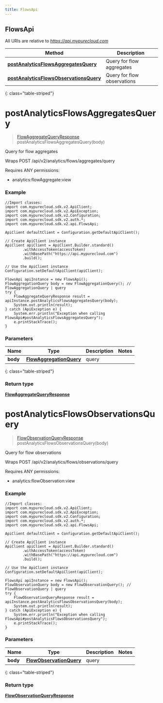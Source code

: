 ```yaml
---
title: FlowsApi
---
```


## FlowsApi

All URIs are relative to *https://api.mypurecloud.com*

| Method                                                                                     | Description                 |
| ------------------------------------------------------------------------------------------ | --------------------------- |
| [**postAnalyticsFlowsAggregatesQuery**](FlowsApi.md#postAnalyticsFlowsAggregatesQuery)     | Query for flow aggregates   |
| [**postAnalyticsFlowsObservationsQuery**](FlowsApi.md#postAnalyticsFlowsObservationsQuery) | Query for flow observations |

{: class="table-striped"}

<a name="postAnalyticsFlowsAggregatesQuery"></a>

# **postAnalyticsFlowsAggregatesQuery**

> [FlowAggregateQueryResponse](FlowAggregateQueryResponse.md) postAnalyticsFlowsAggregatesQuery(body)

Query for flow aggregates

Wraps POST /api/v2/analytics/flows/aggregates/query

Requires ANY permissions:

- analytics:flowAggregate:view

### Example

```{"language":"java"}
//Import classes:
import com.mypurecloud.sdk.v2.ApiClient;
import com.mypurecloud.sdk.v2.ApiException;
import com.mypurecloud.sdk.v2.Configuration;
import com.mypurecloud.sdk.v2.auth.*;
import com.mypurecloud.sdk.v2.api.FlowsApi;

ApiClient defaultClient = Configuration.getDefaultApiClient();

// Create ApiClient instance
ApiClient apiClient = ApiClient.Builder.standard()
		.withAccessToken(accessToken)
		.withBasePath("https://api.mypurecloud.com")
		.build();

// Use the ApiClient instance
Configuration.setDefaultApiClient(apiClient);

FlowsApi apiInstance = new FlowsApi();
FlowAggregationQuery body = new FlowAggregationQuery(); // FlowAggregationQuery | query
try {
    FlowAggregateQueryResponse result = apiInstance.postAnalyticsFlowsAggregatesQuery(body);
    System.out.println(result);
} catch (ApiException e) {
    System.err.println("Exception when calling FlowsApi#postAnalyticsFlowsAggregatesQuery");
    e.printStackTrace();
}
```

### Parameters

| Name     | Type                                                | Description | Notes |
| -------- | --------------------------------------------------- | ----------- | ----- |
| **body** | [**FlowAggregationQuery**](FlowAggregationQuery.md) | query       |

{: class="table-striped"}

### Return type

[**FlowAggregateQueryResponse**](FlowAggregateQueryResponse.md)

<a name="postAnalyticsFlowsObservationsQuery"></a>

# **postAnalyticsFlowsObservationsQuery**

> [FlowObservationQueryResponse](FlowObservationQueryResponse.md) postAnalyticsFlowsObservationsQuery(body)

Query for flow observations

Wraps POST /api/v2/analytics/flows/observations/query

Requires ANY permissions:

- analytics:flowObservation:view

### Example

```{"language":"java"}
//Import classes:
import com.mypurecloud.sdk.v2.ApiClient;
import com.mypurecloud.sdk.v2.ApiException;
import com.mypurecloud.sdk.v2.Configuration;
import com.mypurecloud.sdk.v2.auth.*;
import com.mypurecloud.sdk.v2.api.FlowsApi;

ApiClient defaultClient = Configuration.getDefaultApiClient();

// Create ApiClient instance
ApiClient apiClient = ApiClient.Builder.standard()
		.withAccessToken(accessToken)
		.withBasePath("https://api.mypurecloud.com")
		.build();

// Use the ApiClient instance
Configuration.setDefaultApiClient(apiClient);

FlowsApi apiInstance = new FlowsApi();
FlowObservationQuery body = new FlowObservationQuery(); // FlowObservationQuery | query
try {
    FlowObservationQueryResponse result = apiInstance.postAnalyticsFlowsObservationsQuery(body);
    System.out.println(result);
} catch (ApiException e) {
    System.err.println("Exception when calling FlowsApi#postAnalyticsFlowsObservationsQuery");
    e.printStackTrace();
}
```

### Parameters

| Name     | Type                                                | Description | Notes |
| -------- | --------------------------------------------------- | ----------- | ----- |
| **body** | [**FlowObservationQuery**](FlowObservationQuery.md) | query       |

{: class="table-striped"}

### Return type

[**FlowObservationQueryResponse**](FlowObservationQueryResponse.md)
